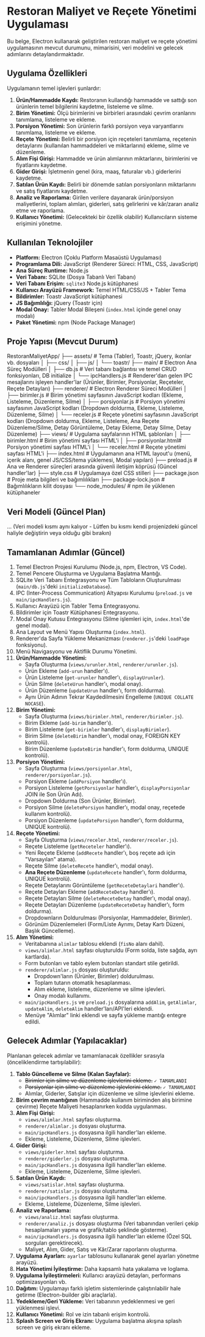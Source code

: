 # Restoran Maliyet ve Reçete Yönetimi Uygulaması

Bu belge, Electron kullanarak geliştirilen restoran maliyet ve reçete yönetimi uygulamasının mevcut durumunu, mimarisini, veri modelini ve gelecek adımlarını detaylandırmaktadır.

## Uygulama Özellikleri

Uygulamanın temel işlevleri şunlardır:

1.  **Ürün/Hammadde Kaydı:** Restoranın kullandığı hammadde ve sattığı son ürünlerin temel bilgilerini kaydetme, listeleme ve silme.
2.  **Birim Yönetimi:** Ölçü birimlerini ve birbirleri arasındaki çevrim oranlarını tanımlama, listeleme ve ekleme.
3.  **Porsiyon Yönetimi:** Son ürünlerin farklı porsiyon veya varyantlarını tanımlama, listeleme ve ekleme.
4.  **Reçete Yönetimi:** Belirli bir porsiyon için reçeteleri tanımlama, reçetenin detaylarını (kullanılan hammaddeleri ve miktarlarını) ekleme, silme ve düzenleme.
5.  **Alım Fişi Girişi:** Hammadde ve ürün alımlarının miktarlarını, birimlerini ve fiyatlarını kaydetme.
6.  **Gider Girişi:** İşletmenin genel (kira, maaş, faturalar vb.) giderlerini kaydetme.
7.  **Satılan Ürün Kaydı:** Belirli bir dönemde satılan porsiyonların miktarlarını ve satış fiyatlarını kaydetme.
8.  **Analiz ve Raporlama:** Girilen verilere dayanarak ürün/porsiyon maliyetlerini, toplam alımları, giderleri, satış gelirlerini ve kâr/zararı analiz etme ve raporlama.
9.  **Kullanıcı Yönetimi:** (Gelecekteki bir özellik olabilir) Kullanıcıların sisteme erişimini yönetme.

## Kullanılan Teknolojiler

*   **Platform:** Electron (Çoklu Platform Masaüstü Uygulaması)
*   **Programlama Dili:** JavaScript (Renderer Süreci: HTML, CSS, JavaScript)
*   **Ana Süreç Runtime:** Node.js
*   **Veri Tabanı:** SQLite (Dosya Tabanlı Veri Tabanı)
*   **Veri Tabanı Erişim:** `sqlite3` Node.js kütüphanesi
*   **Kullanıcı Arayüzü Framework:** Temel HTML/CSS/JS + Tabler Tema
*   **Bildirimler:** Toastr JavaScript kütüphanesi
*   **JS Bağımlılığı:** jQuery (Toastr için)
*   **Modal Onay:** Tabler Modal Bileşeni (`index.html` içinde genel onay modalı)
*   **Paket Yönetimi:** npm (Node Package Manager)

## Proje Yapısı (Mevcut Durum)

RestoranMaliyetApp/
├── assets/ # Tema (Tabler), Toastr, jQuery, ikonlar vb. dosyaları
│ ├── css/
│ ├── js/
│ └── toastr/
├── main/ # Electron Ana Süreç Modülleri
│ ├── db.js # Veri tabanı bağlantısı ve temel CRUD fonksiyonları, DB initialize
│ └── ipcHandlers.js # Renderer'dan gelen IPC mesajlarını işleyen handler'lar (Ürünler, Birimler, Porsiyonlar, Reçeteler, Reçete Detayları)
├── renderer/ # Electron Renderer Süreci Modülleri
│ ├── birimler.js # Birim yönetimi sayfasının JavaScript kodları (Ekleme, Listeleme, Düzenleme, Silme)
│ ├── porsiyonlar.js # Porsiyon yönetimi sayfasının JavaScript kodları (Dropdown doldurma, Ekleme, Listeleme, Düzenleme, Silme)
│ └── receler.js # Reçete yönetimi sayfasının JavaScript kodları (Dropdown doldurma, Ekleme, Listeleme, Ana Reçete Düzenleme/Silme, Detay Görüntüleme, Detay Ekleme, Detay Silme, Detay Düzenleme)
├── views/ # Uygulama sayfalarının HTML şablonları
│ ├── birimler.html # Birim yönetimi sayfası HTML'i
│ ├── porsiyonlar.html# Porsiyon yönetimi sayfası HTML'i
│ └── receler.html # Reçete yönetimi sayfası HTML'i
├── index.html # Uygulamanın ana HTML layout'u (menü, içerik alanı, genel JS/CSS/tema yüklemesi, Modal yapıları)
├── preload.js # Ana ve Renderer süreçleri arasında güvenli iletişim köprüsü (Güncel handler'lar)
├── style.css # Uygulamaya özel CSS stilleri
├── package.json # Proje meta bilgileri ve bağımlılıkları
├── package-lock.json # Bağımlılıkların kilit dosyası
└── node_modules/ # npm ile yüklenen kütüphaneler

## Veri Modeli (Güncel Plan)

... (Veri modeli kısmı aynı kalıyor - Lütfen bu kısmı kendi projenizdeki güncel haliyle değiştirin veya olduğu gibi bırakın)

## Tamamlanan Adımlar (Güncel)

1.  Temel Electron Projesi Kurulumu (Node.js, npm, Electron, VS Code).
2.  Temel Pencere Oluşturma ve Uygulama Başlatma Mantığı.
3.  SQLite Veri Tabanı Entegrasyonu ve Tüm Tabloların Oluşturulması (`main/db.js`'deki `initializeDatabase`).
4.  IPC (Inter-Process Communication) Altyapısı Kurulumu (`preload.js` ve `main/ipcHandlers.js`).
5.  Kullanıcı Arayüzü için Tabler Tema Entegrasyonu.
6.  Bildirimler için Toastr Kütüphanesi Entegrasyonu.
7.  Modal Onay Kutusu Entegrasyonu (Silme işlemleri için, `index.html`'de genel modal).
8.  Ana Layout ve Menü Yapısı Oluşturma (`index.html`).
9.  Renderer'da Sayfa Yükleme Mekanizması (`renderer.js`'deki `loadPage` fonksiyonu).
10. Menü Navigasyonu ve Aktiflik Durumu Yönetimi.
11. **Ürün/Hammadde Yönetimi:**
    *   Sayfa Oluşturma (`views/urunler.html`, `renderer/urunler.js`).
    *   Ürün Ekleme (`add-urun` handler'ı).
    *   Ürün Listeleme (`get-urunler` handler'ı, `displayUrunler`).
    *   Ürün Silme (`deleteUrun` handler'ı, modal onay).
    *   Ürün Düzenleme (`updateUrun` handler'ı, form doldurma).
    *   Aynı Ürün Adının Tekrar Kaydedilmesini Engelleme (`UNIQUE COLLATE NOCASE`).
12. **Birim Yönetimi:**
    *   Sayfa Oluşturma (`views/birimler.html`, `renderer/birimler.js`).
    *   Birim Ekleme (`add-birim` handler'ı).
    *   Birim Listeleme (`get-birimler` handler'ı, `displayBirimler`).
    *   Birim Silme (`deleteBirim` handler'ı, modal onay, FOREIGN KEY kontrolü).
    *   Birim Düzenleme (`updateBirim` handler'ı, form doldurma, UNIQUE kontrolü).
13. **Porsiyon Yönetimi:**
    *   Sayfa Oluşturma (`views/porsiyonlar.html`, `renderer/porsiyonlar.js`).
    *   Porsiyon Ekleme (`addPorsiyon` handler'ı).
    *   Porsiyon Listeleme (`getPorsiyonlar` handler'ı, `displayPorsiyonlar` JOIN ile Son Ürün Adı).
    *   Dropdown Doldurma (Son Ürünler, Birimler).
    *   Porsiyon Silme (`deletePorsiyon` handler'ı, modal onay, reçetede kullanım kontrolü).
    *   Porsiyon Düzenleme (`updatePorsiyon` handler'ı, form doldurma, UNIQUE kontrolü).
14. **Reçete Yönetimi:**
    *   Sayfa Oluşturma (`views/receler.html`, `renderer/receler.js`).
    *   Reçete Listeleme (`getReceteler` handler'ı).
    *   Yeni Reçete Ekleme (`addRecete` handler'ı, boş reçete adı için "Varsayılan" atama).
    *   Reçete Silme (`deleteRecete` handler'ı, modal onay).
    *   **Ana Reçete Düzenleme** (`updateRecete` handler'ı, form doldurma, UNIQUE kontrolü).
    *   Reçete Detaylarını Görüntüleme (`getReceteDetaylari` handler'ı).
    *   Reçete Detayları Ekleme (`addReceteDetay` handler'ı).
    *   Reçete Detayları Silme (`deleteReceteDetay` handler'ı, modal onay).
    *   Reçete Detayları Düzenleme (`updateReceteDetay` handler'ı, form doldurma).
    *   Dropdownların Doldurulması (Porsiyonlar, Hammaddeler, Birimler).
    *   Görünüm Düzenlemeleri (Form/Liste Ayrımı, Detay Kartı Düzeni, Başlık Güncelleme).
15. **Alım Yönetimi:**
    *   Veritabanına `alimlar` tablosu eklendi (`fisNo` alanı dahil).
    *   `views/alimlar.html` sayfası oluşturuldu (Form solda, liste sağda, ayrı kartlarda).
    *   Form butonları ve tablo eylem butonları standart stile getirildi.
    *   `renderer/alimlar.js` dosyası oluşturuldu:
        *   Dropdown'ların (Ürünler, Birimler) doldurulması.
        *   Toplam tutarın otomatik hesaplanması.
        *   Alım ekleme, listeleme, düzenleme ve silme işlevleri.
        *   Onay modalı kullanımı.
    *   `main/ipcHandlers.js` ve `preload.js` dosyalarına `addAlim`, `getAlimlar`, `updateAlim`, `deleteAlim` handler'ları/API'leri eklendi.
    *   Menüye "Alımlar" linki eklendi ve sayfa yükleme mantığı entegre edildi.

## Gelecek Adımlar (Yapılacaklar)

Planlanan gelecek adımlar ve tamamlanacak özellikler sırasıyla (önceliklendirme tartışılabilir):

1.  **Tablo Güncelleme ve Silme (Kalan Sayfalar):**
    *   ~~Birimler için silme ve düzenleme işlevlerini ekleme.~~ `✓ TAMAMLANDI`
    *   ~~Porsiyonlar için silme ve düzenleme işlevlerini ekleme.~~ `✓ TAMAMLANDI`
    *   Alımlar, Giderler, Satışlar için düzenleme ve silme işlevlerini ekleme.
2.  **Birim çevrim mantığının** (Hammadde kullanım biriminden alış birimine çevirme) Reçete Maliyeti hesaplanırken kodda uygulanması.
3.  **Alım Fişi Girişi:**
    *   `views/alimlar.html` sayfası oluşturma.
    *   `renderer/alimlar.js` dosyası oluşturma.
    *   `main/ipcHandlers.js` dosyasına ilgili handler'ları ekleme.
    *   Ekleme, Listeleme, Düzenleme, Silme işlevleri.
4.  **Gider Girişi:**
    *   `views/giderler.html` sayfası oluşturma.
    *   `renderer/giderler.js` dosyası oluşturma.
    *   `main/ipcHandlers.js` dosyasına ilgili handler'ları ekleme.
    *   Ekleme, Listeleme, Düzenleme, Silme işlevleri.
5.  **Satılan Ürün Kaydı:**
    *   `views/satislar.html` sayfası oluşturma.
    *   `renderer/satislar.js` dosyası oluşturma.
    *   `main/ipcHandlers.js` dosyasına ilgili handler'ları ekleme.
    *   Ekleme, Listeleme, Düzenleme, Silme işlevleri.
6.  **Analiz ve Raporlama:**
    *   `views/analiz.html` sayfası oluşturma.
    *   `renderer/analiz.js` dosyası oluşturma (Veri tabanından verileri çekip hesaplamaları yapma ve grafik/tablo şeklinde gösterme).
    *   `main/ipcHandlers.js` dosyasına ilgili handler'ları ekleme (Özel SQL sorguları gerektirecek).
    *   Maliyet, Alım, Gider, Satış ve Kâr/Zarar raporlarını oluşturma.
7.  **Uygulama Ayarları:** `ayarlar` tablosunu kullanarak genel ayarları yönetme arayüzü.
8.  **Hata Yönetimi İyileştirme:** Daha kapsamlı hata yakalama ve loglama.
9.  **Uygulama İyileştirmeleri:** Kullanıcı arayüzü detayları, performans optimizasyonları vb.
10. **Dağıtım:** Uygulamayı farklı işletim sistemlerinde çalıştırılabilir hale getirme (Electron-builder gibi araçlarla).
11. **Yedekleme/Geri Yükleme:** Veri tabanının yedeklenmesi ve geri yüklenmesi işlevi.
12. **Kullanıcı Yönetimi:** Rol ve izin tabanlı erişim kontrolü.
13. **Splash Screen ve Giriş Ekranı:** Uygulama başlatma akışına splash screen ve giriş ekranı ekleme.